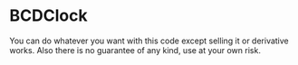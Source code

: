 # BCDClock

You can do whatever you want with this code except selling it or derivative works. Also there is no 
guarantee of any kind, use at your own risk.
